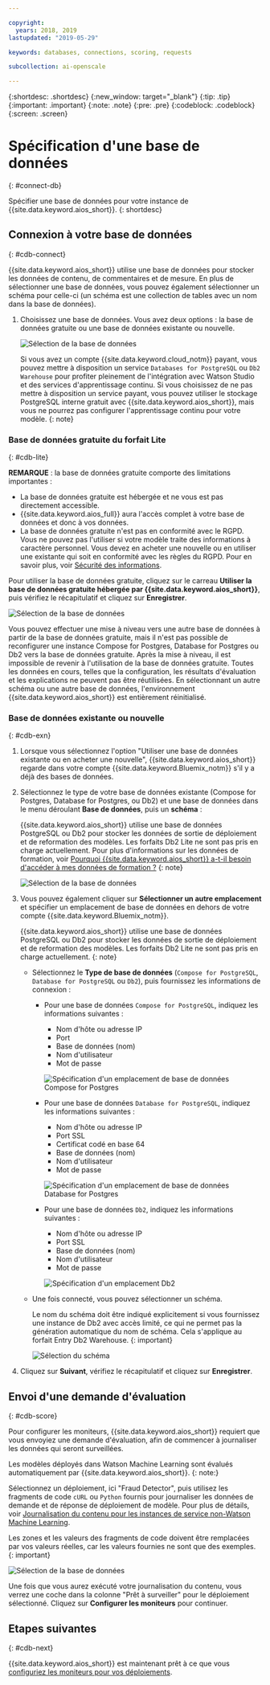 ```yaml
---

copyright:
  years: 2018, 2019
lastupdated: "2019-05-29"

keywords: databases, connections, scoring, requests

subcollection: ai-openscale

---
```


{:shortdesc: .shortdesc}
{:new_window: target="_blank"}
{:tip: .tip}
{:important: .important}
{:note: .note}
{:pre: .pre}
{:codeblock: .codeblock}
{:screen: .screen}

# Spécification d'une base de données
{: #connect-db}

Spécifier une base de données pour votre instance de {{site.data.keyword.aios_short}}.
{: shortdesc}

## Connexion à votre base de données
{: #cdb-connect}

{{site.data.keyword.aios_short}} utilise une base de données pour stocker les données de contenu, de commentaires et de mesure. En plus de sélectionner une base de données, vous pouvez également sélectionner un schéma pour celle-ci
(un schéma est une collection de tables avec un nom dans la base de données).

1.  Choisissez une base de données. Vous avez deux options : la base de données gratuite ou une base de données existante ou nouvelle. 

    ![Sélection de la base de données](images/gs-config-database.png)

    Si vous avez un compte {{site.data.keyword.cloud_notm}} payant,
vous pouvez mettre à disposition un service `Databases for PostgreSQL` ou `Db2 Warehouse`
pour profiter pleinement de l'intégration avec Watson Studio et des services d'apprentissage continu. Si vous choisissez de ne pas mettre à disposition un service payant,
vous pouvez utiliser le stockage PostgreSQL interne gratuit
avec {{site.data.keyword.aios_short}}, mais vous ne pourrez pas configurer l'apprentissage continu pour votre modèle.
    {: note}

### Base de données gratuite du forfait Lite
{: #cdb-lite}

**REMARQUE** : la base de données gratuite comporte des limitations importantes :

- La base de données gratuite est hébergée et ne vous est pas directement accessible.
- {{site.data.keyword.aios_full}} aura l'accès complet à votre base de données et donc à vos données.
- La base de données gratuite n'est pas en conformité avec le RGPD. Vous ne pouvez pas l'utiliser si votre modèle traite des informations à caractère personnel. Vous devez en acheter une nouvelle ou en utiliser une existante qui soit en conformité avec les règles du RGPD. Pour en savoir plus, voir [Sécurité des informations](/docs/services/ai-openscale?topic=ai-openscale-is-ov).

Pour utiliser la base de données gratuite, cliquez sur le carreau **Utiliser la base de données gratuite hébergée par {{site.data.keyword.aios_short}}**, puis vérifiez le récapitulatif et cliquez sur **Enregistrer**.

  ![Sélection de la base de données](images/gs-config-database2.png)
  
Vous pouvez effectuer une mise à niveau vers une autre base de données à partir de la base de données gratuite, mais il n'est pas possible de reconfigurer une instance Compose for Postgres, Database for Postgres ou Db2 vers la base de données gratuite. Après la mise à niveau, il est impossible de revenir à l'utilisation de la base de données gratuite. Toutes les données en cours, telles que la configuration, les résultats d'évaluation et les explications ne peuvent pas être réutilisées. En sélectionnant un autre schéma ou une autre base de données, l'environnement {{site.data.keyword.aios_short}} est entièrement réinitialisé.



### Base de données existante ou nouvelle
{: #cdb-exn}

1.  Lorsque vous sélectionnez l'option "Utiliser une base de données existante ou en acheter une nouvelle",
{{site.data.keyword.aios_short}} regarde dans votre compte {{site.data.keyword.Bluemix_notm}} s'il y a déjà des bases de données.

1.  Sélectionnez le type de votre base de données existante (Compose for Postgres, Database for Postgres, ou Db2)
et une base de données dans le menu déroulant **Base de données**, puis un **schéma** :

    {{site.data.keyword.aios_short}} utilise une base de données PostgreSQL ou Db2 pour stocker les données de sortie de déploiement et de reformation des modèles. Les forfaits Db2 Lite ne sont pas pris en charge actuellement. Pour plus d'informations sur les données de formation, voir [Pourquoi {{site.data.keyword.aios_short}} a-t-il besoin d'accéder à mes données de formation ?](/docs/services/ai-openscale?topic=ai-openscale-trainingdata#trainingdata)
    {: note}

    ![Sélection de la base de données](images/gs-config-database3.png)

1.  Vous pouvez également cliquer sur **Sélectionner un autre emplacement**
et spécifier un emplacement de base de données en dehors de votre compte {{site.data.keyword.Bluemix_notm}}.

    {{site.data.keyword.aios_short}} utilise une base de données PostgreSQL ou Db2 pour stocker les données de sortie de déploiement et de reformation des modèles. Les forfaits Db2 Lite ne sont pas pris en charge actuellement.
    {: note}

    - Sélectionnez le **Type de base de données**
(`Compose for PostgreSQL`, `Database for PostgreSQL` ou `Db2`),
puis fournissez les informations de connexion :

        - Pour une base de données `Compose for PostgreSQL`, indiquez les informations suivantes :

            - Nom d'hôte ou adresse IP
            - Port
            - Base de données (nom)
            - Nom d'utilisateur
            - Mot de passe

            ![Spécification d'un emplacement de base de données Compose for Postgres](images/db-config-cpostgres.png)

        - Pour une base de données `Database for PostgreSQL`, indiquez les informations suivantes :

            - Nom d'hôte ou adresse IP
            - Port SSL
            - Certificat codé en base 64
            - Base de données (nom)
            - Nom d'utilisateur
            - Mot de passe

            ![Spécification d'un emplacement de base de données Database for Postgres](images/db-config-dpostgres.png)

        - Pour une base de données `Db2`, indiquez les informations suivantes :

            - Nom d'hôte ou adresse IP
            - Port SSL
            - Base de données (nom)
            - Nom d'utilisateur
            - Mot de passe

            ![Spécification d'un emplacement Db2](images/db-config-db2.png)

    - Une fois connecté, vous pouvez sélectionner un schéma.

      Le nom du schéma doit être indiqué explicitement si vous fournissez une instance de Db2 avec accès limité, ce qui ne permet pas la génération automatique du nom de schéma. Cela s'applique au forfait Entry Db2 Warehouse.
      {: important}

      ![Sélection du schéma](images/gs-config-database5.png)

1.  Cliquez sur **Suivant**, vérifiez le récapitulatif et cliquez sur **Enregistrer**.

## Envoi d'une demande d'évaluation
{: #cdb-score}

Pour configurer les moniteurs, {{site.data.keyword.aios_short}} requiert que vous envoyiez une demande d'évaluation,
afin de commencer à journaliser les données qui seront surveillées.

Les modèles déployés dans Watson Machine Learning sont évalués automatiquement par {{site.data.keyword.aios_short}}.
{: note:}

Sélectionnez un déploiement, ici "Fraud Detector", puis utilisez les fragments de code `cURL` ou `Python` fournis
pour journaliser les données de demande et de réponse de déploiement de modèle. Pour plus de détails, voir [Journalisation du contenu pour les instances de service non-Watson Machine Learning](/docs/services/ai-openscale?topic=ai-openscale-cml-connect).

Les zones et les valeurs des fragments de code doivent être remplacées par vos valeurs réelles, car les valeurs fournies ne sont que des exemples.
{: important}

![Sélection de la base de données](images/config-send-scoring.png)

Une fois que vous aurez exécuté votre journalisation du contenu, vous verrez une coche dans la colonne "Prêt à surveiller" pour le déploiement sélectionné. Cliquez sur **Configurer les moniteurs** pour continuer.

## Etapes suivantes
{: #cdb-next}

{{site.data.keyword.aios_short}} est maintenant prêt
à ce que vous [configuriez les moniteurs pour vos déploiements](/docs/services/ai-openscale?topic=ai-openscale-mo-config).
